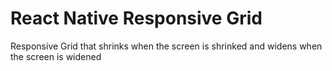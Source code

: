 # React Native Responsive Grid
 Responsive Grid that shrinks when the screen is shrinked and widens when the screen is widened
